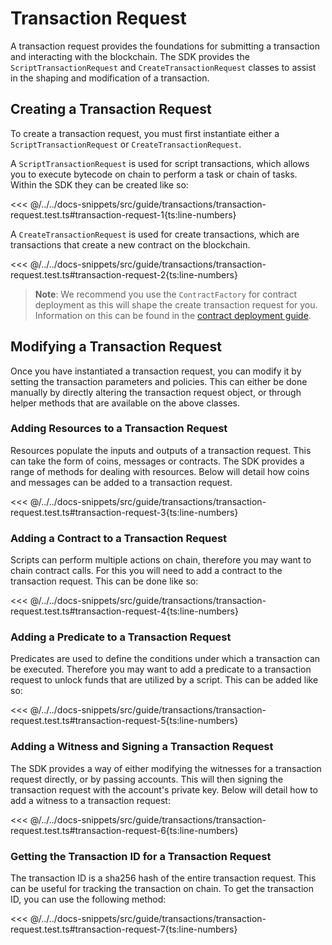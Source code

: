 # Transaction Request

A transaction request provides the foundations for submitting a transaction and interacting with the blockchain. The SDK provides the `ScriptTransactionRequest` and `CreateTransactionRequest` classes to assist in the shaping and modification of a transaction.

## Creating a Transaction Request

To create a transaction request, you must first instantiate either a `ScriptTransactionRequest` or `CreateTransactionRequest`.

A `ScriptTransactionRequest` is used for script transactions, which allows you to execute bytecode on chain to perform a task or chain of tasks. Within the SDK they can be created like so:

<<< @/../../docs-snippets/src/guide/transactions/transaction-request.test.ts#transaction-request-1{ts:line-numbers}

A `CreateTransactionRequest` is used for create transactions, which are transactions that create a new contract on the blockchain.

<<< @/../../docs-snippets/src/guide/transactions/transaction-request.test.ts#transaction-request-2{ts:line-numbers}

> **Note**: We recommend you use the `ContractFactory` for contract deployment as this will shape the create transaction request for you. Information on this can be found in the [contract deployment guide](../contracts/deploying-contracts.md#4-deploying-the-contract).

## Modifying a Transaction Request

Once you have instantiated a transaction request, you can modify it by setting the transaction parameters and policies. This can either be done manually by directly altering the transaction request object, or through helper methods that are available on the above classes.

### Adding Resources to a Transaction Request

Resources populate the inputs and outputs of a transaction request. This can take the form of coins, messages or contracts. The SDK provides a range of methods for dealing with resources. Below will detail how coins and messages can be added to a transaction request.

<<< @/../../docs-snippets/src/guide/transactions/transaction-request.test.ts#transaction-request-3{ts:line-numbers}

### Adding a Contract to a Transaction Request

Scripts can perform multiple actions on chain, therefore you may want to chain contract calls. For this you will need to add a contract to the transaction request. This can be done like so:

<<< @/../../docs-snippets/src/guide/transactions/transaction-request.test.ts#transaction-request-4{ts:line-numbers}

### Adding a Predicate to a Transaction Request

Predicates are used to define the conditions under which a transaction can be executed. Therefore you may want to add a predicate to a transaction request to unlock funds that are utilized by a script. This can be added like so:

<<< @/../../docs-snippets/src/guide/transactions/transaction-request.test.ts#transaction-request-5{ts:line-numbers}

### Adding a Witness and Signing a Transaction Request

The SDK provides a way of either modifying the witnesses for a transaction request directly, or by passing accounts. This will then signing the transaction request with the account's private key. Below will detail how to add a witness to a transaction request:

<<< @/../../docs-snippets/src/guide/transactions/transaction-request.test.ts#transaction-request-6{ts:line-numbers}

### Getting the Transaction ID for a Transaction Request

The transaction ID is a sha256 hash of the entire transaction request. This can be useful for tracking the transaction on chain. To get the transaction ID, you can use the following method:

<<< @/../../docs-snippets/src/guide/transactions/transaction-request.test.ts#transaction-request-7{ts:line-numbers}
